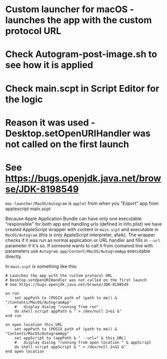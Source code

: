 # Custom launcher for macOS - launches the app with the custom protocol URL

# Check Autogram-post-image.sh to see how it is applied

# Check main.scpt in Script Editor for the logic

# Reason it was used - Desktop.setOpenURIHandler was not called on the first launch

# See https://bugs.openjdk.java.net/browse/JDK-8198549

`mac-launcher/MacOS/Autogram` is `applet` from when you "Export" app from applescript main.scpt

Because Apple Application Bundle can have only one executable "responsible" for both app and handling urls (defined in Info.plist) we have created AppleScript wrapper with content in `main.scpt` and executable in `MacOS/Autogram` (this is only AppleScript interpreter, afaik). The wrapper checks if it was run as normal application or URL handler and fills in `--url` parameter if it's so. If someone wants to call it from comannd line with parameters use `Autogram.app/Content/MacOS/AutogramApp` executable directly.

In `main.scpt` is something like this:

```
# Launches the app with the custom protocol URL
# Desktop.setOpenURIHandler was not called on the first launch
# See https://bugs.openjdk.java.net/browse/JDK-8198549

on run
	set appPath to (POSIX path of (path to me)) & "/Contents/MacOS/AutogramApp"
	#	display dialog "running from run"
	do shell script appPath & " > /dev/null 2>&1 &"
end run

on open location this_URL
	set appPath to (POSIX path of (path to me)) & "Contents/MacOS/AutogramApp"
	set appScript to (appPath & " --url=" & this_URL)
	#	display dialog "running from open location " & appScript
	do shell script appScript & " > /dev/null 2>&1 &"
end open location
```

